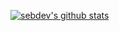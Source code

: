 [![sebdev's github stats](https://github-readme-stats.vercel.app/api?username=sebdeveloper6952&theme=dark)](https://github.com/anuraghazra/github-readme-stats)
